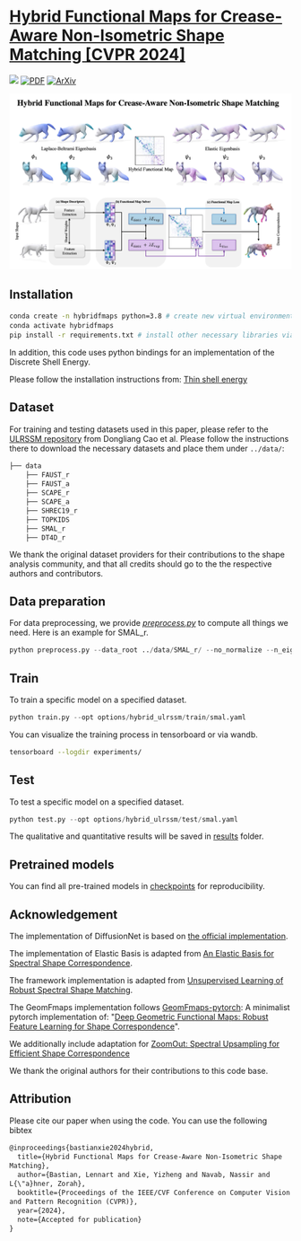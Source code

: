 # [Hybrid Functional Maps for Crease-Aware Non-Isometric Shape Matching [CVPR 2024]](https://hybridfmaps.github.io)
<a href='https://hybridfmaps.github.io/'><img src='https://img.shields.io/badge/Project-Page-green'></a>  [![PDF](https://img.shields.io/badge/PDF-Download-blue)](https://xieyizheng.com/media/papers/hybrid-functional-maps/hybrid_functional_maps_full.pdf)
[![ArXiv](https://img.shields.io/badge/arXiv-2312.03678-b31b1b.svg)](https://arxiv.org/abs/2312.03678)

![img](figures/teaser.jpg)

## Installation
```bash 
conda create -n hybridfmaps python=3.8 # create new virtual environment
conda activate hybridfmaps
pip install -r requirements.txt # install other necessary libraries via pip
```
In addition, this code uses python bindings for an implementation of the Discrete Shell Energy. 

Please follow the installation instructions from: [Thin shell energy](https://gitlab.com/numod/shell-energy)

## Dataset
For training and testing datasets used in this paper, please refer to the [ULRSSM repository](https://github.com/dongliangcao/Unsupervised-Learning-of-Robust-Spectral-Shape-Matching/) from Dongliang Cao et al. Please follow the instructions there to download the necessary datasets and place them under `../data/`: 
```Shell
├── data
    ├── FAUST_r
    ├── FAUST_a
    ├── SCAPE_r
    ├── SCAPE_a
    ├── SHREC19_r
    ├── TOPKIDS
    ├── SMAL_r
    ├── DT4D_r
```
We thank the original dataset providers for their contributions to the shape analysis community, and that all credits should go to the the respective authors and contributors.

## Data preparation
For data preprocessing, we provide *[preprocess.py](preprocess.py)* to compute all things we need.
Here is an example for SMAL_r.
```python
python preprocess.py --data_root ../data/SMAL_r/ --no_normalize --n_eig 200
```

## Train
To train a specific model on a specified dataset.
```python
python train.py --opt options/hybrid_ulrssm/train/smal.yaml
```
You can visualize the training process in tensorboard or via wandb.
```bash
tensorboard --logdir experiments/
```

## Test
To test a specific model on a specified dataset.
```python
python test.py --opt options/hybrid_ulrssm/test/smal.yaml
```
The qualitative and quantitative results will be saved in [results](results) folder.

<!-- ## Texture Transfer
An example of texture transfer is provided in *[texture_transfer.py](texture_transfer.py)*
```python
python texture_transfer.py
``` -->

## Pretrained models
You can find all pre-trained models in [checkpoints](checkpoints) for reproducibility.

## Acknowledgement
The implementation of DiffusionNet is based on [the official implementation](https://github.com/nmwsharp/diffusion-net).

The implementation of Elastic Basis is adapted from [An Elastic Basis for Spectral Shape Correspondence](https://github.com/flrneha/ElasticBasisForSpectralMatching/).

The framework implementation is adapted from [Unsupervised Learning of Robust Spectral Shape Matching](https://github.com/dongliangcao/Unsupervised-Learning-of-Robust-Spectral-Shape-Matching/).

The GeomFmaps implementation follows [GeomFmaps-pytorch](https://github.com/pvnieo/GeomFmaps_pytorch/tree/master): A minimalist pytorch implementation of: "[Deep Geometric Functional Maps: Robust Feature Learning for Shape Correspondence](https://arxiv.org/pdf/2003.14286.pdf)".

We additionally include adaptation for [ZoomOut: Spectral Upsampling for Efficient Shape Correspondence](https://github.com/llorz/SGA19_zoomOut)

We thank the original authors for their contributions to this code base.

<!-- : [Nickolas Sharp](https://github.com/nmwsharp/), [Florine Hartwig](https://github.com/flrneha) and [Dongliang Cao](https://github.com/dongliangcao), -->

## Attribution
Please cite our paper when using the code. You can use the following bibtex
```
@inproceedings{bastianxie2024hybrid,
  title={Hybrid Functional Maps for Crease-Aware Non-Isometric Shape Matching},
  author={Bastian, Lennart and Xie, Yizheng and Navab, Nassir and L{\"a}hner, Zorah},
  booktitle={Proceedings of the IEEE/CVF Conference on Computer Vision and Pattern Recognition (CVPR)},
  year={2024},
  note={Accepted for publication}
}

```